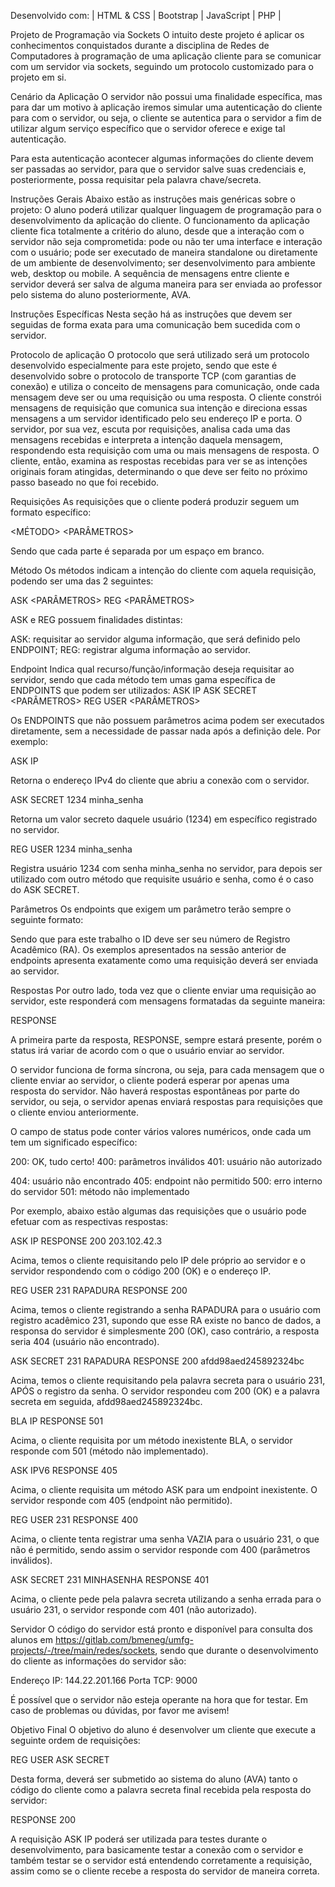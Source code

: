 Desenvolvido com: | HTML & CSS | Bootstrap | JavaScript | PHP |

Projeto de Programação via Sockets
O intuito deste projeto é aplicar os conhecimentos conquistados durante a disciplina de Redes de Computadores à programação de uma aplicação cliente para se comunicar com um servidor via sockets, seguindo um protocolo customizado para o projeto em si.

Cenário da Aplicação
O servidor não possui uma finalidade específica, mas para dar um motivo à aplicação iremos simular uma autenticação do cliente para com o servidor, ou seja, o cliente se autentica para o servidor a fim de utilizar algum serviço específico que o servidor oferece e exige tal autenticação.

Para esta autenticação acontecer algumas informações do cliente devem ser passadas ao servidor, para que o servidor salve suas credenciais e, posteriormente, possa requisitar pela palavra chave/secreta.

Instruções Gerais
Abaixo estão as instruções mais genéricas sobre o projeto:
O aluno poderá utilizar qualquer linguagem de programação para o desenvolvimento da aplicação do cliente.
O funcionamento da aplicação cliente fica totalmente a critério do aluno, desde que a interação com o servidor não seja comprometida:
pode ou não ter uma interface e interação com o usuário;
pode ser executado de maneira standalone ou diretamente de um ambiente de desenvolvimento;
ser desenvolvimento para ambiente web, desktop ou mobile.
A sequência de mensagens entre cliente e servidor deverá ser salva de alguma maneira para ser enviada ao professor pelo sistema do aluno posteriormente, AVA.

Instruções Específicas
Nesta seção há as instruções que devem ser seguidas de forma exata para uma comunicação bem sucedida com o servidor.

Protocolo de aplicação
O protocolo que será utilizado será um protocolo desenvolvido especialmente para este projeto, sendo que este é desenvolvido sobre o protocolo de transporte TCP (com garantias de conexão) e utiliza o conceito de mensagens para comunicação, onde cada mensagem deve ser ou uma requisição ou uma resposta. O cliente constrói mensagens de requisição que comunica sua intenção e direciona essas mensagens a um servidor identificado pelo seu endereço IP e porta. O servidor, por sua vez, escuta por requisições, analisa cada uma das mensagens recebidas e interpreta a intenção daquela mensagem, respondendo esta requisição com uma ou mais mensagens de resposta. O cliente, então, examina as respostas recebidas para ver se as intenções originais foram atingidas, determinando o que deve ser feito no próximo passo baseado no que foi recebido.

Requisições
As requisições que o cliente poderá produzir seguem um formato específico:

<MÉTODO> <ENDPOINT> <PARÂMETROS>

Sendo que cada parte é separada por um espaço em branco.

Método
Os métodos indicam a intenção do cliente com aquela requisição, podendo ser uma das 2 seguintes:

ASK <ENDPOINT> <PARÂMETROS> REG <ENDPOINT> <PARÂMETROS>

ASK e REG possuem finalidades distintas:

ASK: requisitar ao servidor alguma informação, que será definido pelo ENDPOINT;
REG: registrar alguma informação ao servidor.

Endpoint
Indica qual recurso/função/informação deseja requisitar ao servidor, sendo que cada método tem umas gama específica de ENDPOINTS que podem ser utilizados:
ASK IP
ASK SECRET <PARÂMETROS> REG USER <PARÂMETROS>

Os ENDPOINTS que não possuem parâmetros acima podem ser executados diretamente, sem a necessidade de passar nada após a definição dele. Por exemplo:

ASK IP

Retorna o endereço IPv4 do cliente que abriu a conexão com o servidor.

ASK SECRET 1234 minha_senha

Retorna um valor secreto daquele usuário (1234) em específico registrado no servidor.

REG USER 1234 minha_senha

Registra usuário 1234 com senha minha_senha no servidor, para depois ser utilizado com outro método que requisite usuário e senha, como é o caso do ASK SECRET.

Parâmetros
Os endpoints que exigem um parâmetro terão sempre o seguinte formato:

<ID> <SENHA>

Sendo que para este trabalho o ID deve ser seu número de Registro Acadêmico (RA). Os exemplos apresentados na sessão anterior de endpoints apresenta exatamente como uma requisição deverá ser enviada ao servidor.

Respostas
Por outro lado, toda vez que o cliente enviar uma requisição ao servidor, este responderá com mensagens formatadas da seguinte maneira:

RESPONSE <STATUS> <VALOR>

A primeira parte da resposta, RESPONSE, sempre estará presente, porém o status irá variar de acordo com o que o usuário enviar ao servidor.

O servidor funciona de forma síncrona, ou seja, para cada mensagem que o cliente enviar ao servidor, o cliente poderá esperar por apenas uma resposta do servidor. Não haverá respostas espontâneas por parte do servidor, ou seja, o servidor apenas enviará respostas para requisições que o cliente enviou anteriormente.

O campo de status pode conter vários valores numéricos, onde cada um tem um significado específico:

200: OK, tudo certo!
400: parâmetros inválidos
401: usuário não autorizado

404: usuário não encontrado
405: endpoint não permitido
500: erro interno do servidor
501: método não implementado

Por exemplo, abaixo estão algumas das requisições que o usuário pode efetuar com as respectivas respostas:

ASK IP
RESPONSE 200 203.102.42.3

Acima, temos o cliente requisitando pelo IP dele próprio ao servidor e o servidor respondendo com o código 200 (OK) e o endereço IP.

REG USER 231 RAPADURA RESPONSE 200

Acima, temos o cliente registrando a senha RAPADURA para o usuário com registro acadêmico 231, supondo que esse RA existe no banco de dados, a responsa do servidor é simplesmente 200 (OK), caso contrário, a resposta seria 404 (usuário não encontrado).

ASK SECRET 231 RAPADURA RESPONSE 200 afdd98aed245892324bc

Acima, temos o cliente requisitando pela palavra secreta para o usuário 231, APÓS o registro da senha. O servidor respondeu com 200 (OK) e a palavra secreta em seguida, afdd98aed245892324bc.

BLA IP RESPONSE 501

Acima, o cliente requisita por um método inexistente BLA, o servidor responde com 501 (método não implementado).

ASK IPV6 RESPONSE 405

Acima, o cliente requisita um método ASK para um endpoint inexistente. O servidor responde com 405 (endpoint não permitido).

REG USER 231
RESPONSE 400

Acima, o cliente tenta registrar uma senha VAZIA para o usuário 231, o que não é permitido, sendo assim o servidor responde com 400 (parâmetros inválidos).

ASK SECRET 231 MINHASENHA RESPONSE 401

Acima, o cliente pede pela palavra secreta utilizando a senha errada para o usuário 231, o servidor responde com 401 (não autorizado).

Servidor
O código do servidor está pronto e disponível para consulta dos alunos em https://gitlab.com/bmeneg/umfg-projects/-/tree/main/redes/sockets, sendo que durante o desenvolvimento do cliente as informações do servidor são:

Endereço IP: 144.22.201.166
Porta TCP: 9000

É possível que o servidor não esteja operante na hora que for testar. Em caso de problemas ou dúvidas, por favor me avisem!

Objetivo Final
O objetivo do aluno é desenvolver um cliente que execute a seguinte ordem de requisições:

REG USER <RA> <SENHA> ASK SECRET <RA> <SENHA>

Desta forma, deverá ser submetido ao sistema do aluno (AVA) tanto o código do cliente como a palavra secreta final recebida pela resposta do servidor:

RESPONSE 200 <PALAVRA-SECRETA>

A requisição ASK IP poderá ser utilizada para testes durante o desenvolvimento, para basicamente testar a conexão com o servidor e também testar se o servidor está entendendo corretamente a requisição, assim como se o cliente recebe a resposta do servidor de maneira correta.
